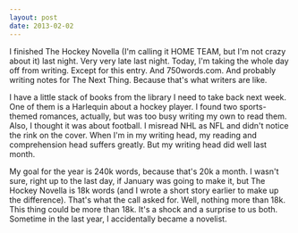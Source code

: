 ```yaml
---
layout: post
date: 2013-02-02
---
```


I finished The Hockey Novella (I'm calling it HOME TEAM, but I'm not crazy about it) last night. Very very late last night. Today, I'm taking the whole day off from writing. Except for this entry. And 750words.com. And probably writing notes for The Next Thing. Because that's what writers are like.  

I have a little stack of books from the library I need to take back next week. One of them is a Harlequin about a hockey player. I found two sports-themed romances, actually, but was too busy writing my own to read them. Also, I thought it was about football. I misread NHL as NFL and didn't notice the rink on the cover. When I'm in my writing head, my reading and comprehension head suffers greatly. But my writing head did well last month.  

My goal for the year is 240k words, because that's 20k a month. I wasn't sure, right up to the last day, if January was going to make it, but The Hockey Novella is 18k words (and I wrote a short story earlier to make up the difference). That's what the call asked for. Well, nothing more than 18k. This thing could be more than 18k. It's a shock and a surprise to us both. Sometime in the last year, I accidentally became a novelist. 

